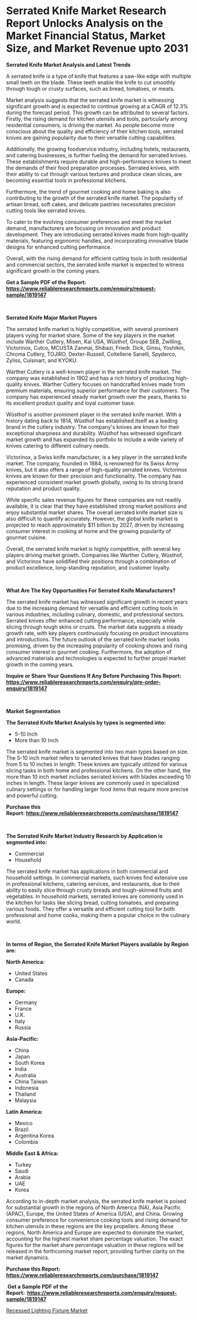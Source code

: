 <p><h1>Serrated Knife Market Research Report Unlocks Analysis on the Market Financial Status, Market Size, and Market Revenue upto 2031</h1></p><p><strong>Serrated Knife Market Analysis and Latest Trends</strong></p>
<p><p>A serrated knife is a type of knife that features a saw-like edge with multiple small teeth on the blade. These teeth enable the knife to cut smoothly through tough or crusty surfaces, such as bread, tomatoes, or meats.</p><p>Market analysis suggests that the serrated knife market is witnessing significant growth and is expected to continue growing at a CAGR of 12.3% during the forecast period. This growth can be attributed to several factors. Firstly, the rising demand for kitchen utensils and tools, particularly among residential consumers, is driving the market. As people become more conscious about the quality and efficiency of their kitchen tools, serrated knives are gaining popularity due to their versatile cutting capabilities.</p><p>Additionally, the growing foodservice industry, including hotels, restaurants, and catering businesses, is further fueling the demand for serrated knives. These establishments require durable and high-performance knives to meet the demands of their food preparation processes. Serrated knives, with their ability to cut through various textures and produce clean slices, are becoming essential tools in professional kitchens.</p><p>Furthermore, the trend of gourmet cooking and home baking is also contributing to the growth of the serrated knife market. The popularity of artisan bread, soft cakes, and delicate pastries necessitates precision cutting tools like serrated knives.</p><p>To cater to the evolving consumer preferences and meet the market demand, manufacturers are focusing on innovation and product development. They are introducing serrated knives made from high-quality materials, featuring ergonomic handles, and incorporating innovative blade designs for enhanced cutting performance.</p><p>Overall, with the rising demand for efficient cutting tools in both residential and commercial sectors, the serrated knife market is expected to witness significant growth in the coming years.</p></p>
<p><strong>Get a Sample PDF of the Report:&nbsp; <a href="https://www.reliableresearchreports.com/enquiry/request-sample/1819147">https://www.reliableresearchreports.com/enquiry/request-sample/1819147</a></strong></p>
<p>&nbsp;</p>
<p><strong>Serrated Knife Major Market Players</strong></p>
<p><p>The serrated knife market is highly competitive, with several prominent players vying for market share. Some of the key players in the market include Warther Cutlery, Misen, Kai USA, Wüsthof, Groupe SEB, Zwilling, Victorinox, Cutco, MCUSTA Zanmai, Shibazi, Friedr. Dick, Ginsu, Yoshikin, Chroma Cutlery, TOJIRO, Dexter-Russell, Coltellerie Sanelli, Spyderco, Zyliss, Cuisinart, and KYOKU. </p><p>Warther Cutlery is a well-known player in the serrated knife market. The company was established in 1902 and has a rich history of producing high-quality knives. Warther Cutlery focuses on handcrafted knives made from premium materials, ensuring superior performance for their customers. The company has experienced steady market growth over the years, thanks to its excellent product quality and loyal customer base.</p><p>Wüsthof is another prominent player in the serrated knife market. With a history dating back to 1814, Wüsthof has established itself as a leading brand in the cutlery industry. The company's knives are known for their exceptional sharpness and durability. Wüsthof has witnessed significant market growth and has expanded its portfolio to include a wide variety of knives catering to different culinary needs.</p><p>Victorinox, a Swiss knife manufacturer, is a key player in the serrated knife market. The company, founded in 1884, is renowned for its Swiss Army knives, but it also offers a range of high-quality serrated knives. Victorinox knives are known for their precision and functionality. The company has experienced consistent market growth globally, owing to its strong brand reputation and product quality.</p><p>While specific sales revenue figures for these companies are not readily available, it is clear that they have established strong market positions and enjoy substantial market shares. The overall serrated knife market size is also difficult to quantify accurately. However, the global knife market is projected to reach approximately $11 billion by 2027, driven by increasing consumer interest in cooking at home and the growing popularity of gourmet cuisine.</p><p>Overall, the serrated knife market is highly competitive, with several key players driving market growth. Companies like Warther Cutlery, Wüsthof, and Victorinox have solidified their positions through a combination of product excellence, long-standing reputation, and customer loyalty.</p></p>
<p>&nbsp;</p>
<p><strong>What Are The Key Opportunities For Serrated Knife Manufacturers?</strong></p>
<p><p>The serrated knife market has witnessed significant growth in recent years due to the increasing demand for versatile and efficient cutting tools in various industries, including culinary, domestic, and professional sectors. Serrated knives offer enhanced cutting performance, especially while slicing through tough skins or crusts. The market data suggests a steady growth rate, with key players continuously focusing on product innovations and introductions. The future outlook of the serrated knife market looks promising, driven by the increasing popularity of cooking shows and rising consumer interest in gourmet cooking. Furthermore, the adoption of advanced materials and technologies is expected to further propel market growth in the coming years.</p></p>
<p><strong>Inquire or Share Your Questions If Any Before Purchasing This Report: <a href="https://www.reliableresearchreports.com/enquiry/pre-order-enquiry/1819147">https://www.reliableresearchreports.com/enquiry/pre-order-enquiry/1819147</a></strong></p>
<p>&nbsp;</p>
<p><strong>Market Segmentation</strong></p>
<p><strong>The Serrated Knife Market Analysis by types is segmented into:</strong></p>
<p><ul><li>5-10 Inch</li><li>More than 10 Inch</li></ul></p>
<p><p>The serrated knife market is segmented into two main types based on size. The 5-10 inch market refers to serrated knives that have blades ranging from 5 to 10 inches in length. These knives are typically utilized for various slicing tasks in both home and professional kitchens. On the other hand, the more than 10 inch market includes serrated knives with blades exceeding 10 inches in length. These larger knives are commonly used in specialized culinary settings or for handling larger food items that require more precise and powerful cutting.</p></p>
<p><strong>Purchase this Report:&nbsp;<a href="https://www.reliableresearchreports.com/purchase/1819147">https://www.reliableresearchreports.com/purchase/1819147</a></strong></p>
<p>&nbsp;</p>
<p><strong>The Serrated Knife Market Industry Research by Application is segmented into:</strong></p>
<p><ul><li>Commercial</li><li>Household</li></ul></p>
<p><p>The serrated knife market has applications in both commercial and household settings. In commercial markets, such knives find extensive use in professional kitchens, catering services, and restaurants, due to their ability to easily slice through crusty breads and tough-skinned fruits and vegetables. In household markets, serrated knives are commonly used in the kitchen for tasks like slicing bread, cutting tomatoes, and preparing various foods. They offer a versatile and efficient cutting tool for both professional and home cooks, making them a popular choice in the culinary world.</p></p>
<p>&nbsp;</p>
<p><strong>In terms of Region, the Serrated Knife Market Players available by Region are:</strong></p>
<p>
    <p> <strong> North America: </strong>
        <ul>
            <li>United States</li>
            <li>Canada</li>
        </ul>
        </p> 
    <p> <strong> Europe: </strong>
        <ul>
            <li>Germany</li>
            <li>France</li>
            <li>U.K.</li>
            <li>Italy</li>
            <li>Russia</li>
        </ul>
        </p> 
    <p> <strong> Asia-Pacific: </strong>
        <ul>
            <li>China</li>
            <li>Japan</li>
            <li>South Korea</li>
            <li>India</li>
            <li>Australia</li>
            <li>China Taiwan</li>
            <li>Indonesia</li>
            <li>Thailand</li>
            <li>Malaysia</li>
        </ul>
        </p> 
    <p> <strong> Latin America: </strong>
        <ul>
            <li>Mexico</li>
            <li>Brazil</li>
            <li>Argentina Korea</li>
            <li>Colombia</li>
        </ul>
        </p> 
    <p> <strong> Middle East & Africa: </strong>
        <ul>
            <li>Turkey</li>
            <li>Saudi</li>
            <li>Arabia</li>
            <li>UAE</li>
            <li>Korea</li>
        </ul>
    </p>
    </p>
<p><p>According to in-depth market analysis, the serrated knife market is poised for substantial growth in the regions of North America (NA), Asia Pacific (APAC), Europe, the United States of America (USA), and China. Growing consumer preference for convenience cooking tools and rising demand for kitchen utensils in these regions are the key propellers. Among these regions, North America and Europe are expected to dominate the market, accounting for the highest market share percentage valuation. The exact figures for the market share percentage valuation in these regions will be released in the forthcoming market report, providing further clarity on the market dynamics.</p></p>
<p><strong>Purchase this Report: <a href="https://www.reliableresearchreports.com/purchase/1819147">https://www.reliableresearchreports.com/purchase/1819147</a></strong></p>
<p>&nbsp;<strong>Get a Sample PDF of the Report:&nbsp;&nbsp;<a href="https://www.reliableresearchreports.com/enquiry/request-sample/1819147">https://www.reliableresearchreports.com/enquiry/request-sample/1819147</a></strong></p>
<p><strong></strong></p>
<p><p><a href="https://github.com/johnbach50/Market-Research-Report-List-1/blob/main/recessed-lighting-fixture-market.md">Recessed Lighting Fixture Market</a></p></p>